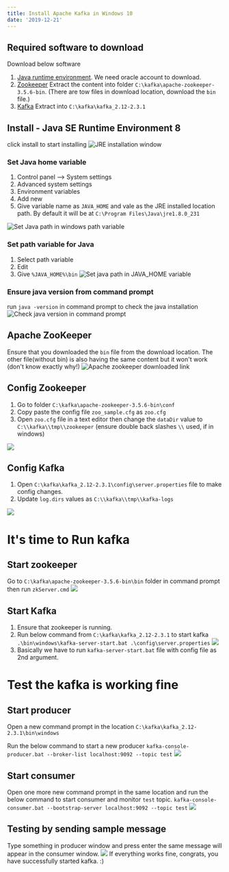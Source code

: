 ```yaml
---
title: Install Apache Kafka in Windows 10
date: '2019-12-21'
---
```


## Required software to download
Download below software
1. [Java runtime environment](https://www.oracle.com/technetwork/java/javase/downloads/jre8-downloads-2133155.html). We need oracle account to download.
2. [Zookeeper](http://zookeeper.apache.org/releases.html) Extract the content into folder `C:\kafka\apache-zookeeper-3.5.6-bin`. (There are tow files in download location, download the `bin` file.)
3. [Kafka](http://kafka.apache.org/downloads.html) Extract into `C:\kafka\kafka_2.12-2.3.1`

## Install - Java SE Runtime Environment 8

click install to start installing
![JRE installation window](./JRE%20installation%20window.png)

### Set Java home variable

1. Control panel --> System settings
2. Advanced system settings
3. Environment variables
4. Add new
5. Give variable name as `JAVA_HOME` and vale as the JRE installed location path. By default it will be at `C:\Program Files\Java\jre1.8.0_231`

![Set Java path in windows path variable](./set%20java%20home%20variable.png)

### Set path variable for Java
1. Select path variable
2. Edit
3. Give `%JAVA_HOME%\bin`
![Set java path in JAVA_HOME variable](./set%20path%20variable%20for%20java.png)

### Ensure java version from command prompt
run `java -version` in command prompt to check the java installation
![Check java version in command prompt](./verify%20java%20installation%20from%20command%20prompt.png)

## Apache ZooKeeper

Ensure that you downloaded the `bin` file from the download location. The other file(without bin) is also having the same content but it won't work (don't know exactly why!)
![Apache zookeeper downloaded link](./zookeper%20download%20bin%20file.png)

## Config Zookeeper
1. Go to folder `C:\kafka\apache-zookeeper-3.5.6-bin\conf`
2. Copy paste the config file `zoo_sample.cfg` as `zoo.cfg`
3. Open `zoo.cfg` file in a text editor then change the `dataDir` value to `C:\\kafka\\tmp\\zookeeper` (ensure double back slashes `\\` used, if in windows)

![](./zookeeper%20change%20dataDir%20location.png)

## Config Kafka
1. Open `C:\kafka\kafka_2.12-2.3.1\config\server.properties` file to make config changes.
2. Update `log.dirs` values as `C:\\kafka\\tmp\\kafka-logs`

![](./kafka%20log%20config%20location.png)

# It's time to Run kafka
## Start zookeeper
Go to `C:\kafka\apache-zookeeper-3.5.6-bin\bin` folder in command prompt then run `zkServer.cmd`
![](./start%20zookeeper.png)

## Start Kafka
1. Ensure that zookeeper is running.
2. Run below command from `C:\kafka\kafka_2.12-2.3.1` to start kafka
`.\bin\windows\kafka-server-start.bat .\config\server.properties`
![](./start%20kafka.png)
3. Basically we have to run `kafka-server-start.bat` file with config file as 2nd argument.

# Test the kafka is working fine

## Start producer
Open a new command prompt in the location `C:\kafka\kafka_2.12-2.3.1\bin\windows`

Run the below command to start a new producer
`kafka-console-producer.bat --broker-list localhost:9092 --topic test`
![](./start%20producer%20for%20testing.png)

## Start consumer
Open one more new command prompt in the same location and run the below command to start consumer and monitor `test` topic.
`kafka-console-consumer.bat --bootstrap-server localhost:9092 --topic test`
![](./start%20consumer.png)

## Testing by sending sample message

Type something in producer window and press enter the same message will appear in the consumer window.
![](./kafka%20producer%20and%20consumer%20window%20for%20testing.png)
If everything works fine, congrats, you have successfully started kafka. :)